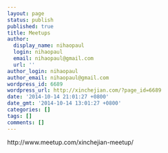 ```yaml
---
layout: page
status: publish
published: true
title: Meetups
author:
  display_name: nihaopaul
  login: nihaopaul
  email: nihaopaul@gmail.com
  url: ''
author_login: nihaopaul
author_email: nihaopaul@gmail.com
wordpress_id: 6689
wordpress_url: http://xinchejian.com/?page_id=6689
date: '2014-10-14 21:01:27 +0800'
date_gmt: '2014-10-14 13:01:27 +0800'
categories: []
tags: []
comments: []
---
```

<p>http://www.meetup.com/xinchejian-meetup/</p>

